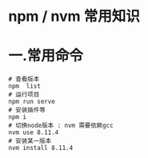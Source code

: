 # npm / nvm 常用知识



# 一.常用命令

```shell
# 查看版本
npm  list
# 运行项目
npm run serve 
# 安装插件等
npm i
# 切换node版本 : nvm 需要依赖gcc
nvm use 8.11.4
# 安装某一版本
nvm install 8.11.4
```

